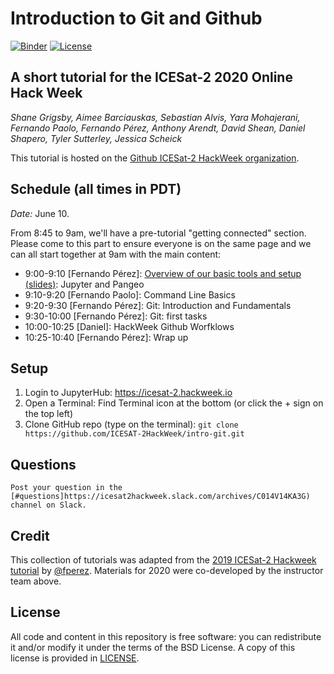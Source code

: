 # Introduction to Git and Github

[![Binder](https://mybinder.org/badge_logo.svg)](https://mybinder.org/v2/gh/ICESAT-2HackWeek/intro-git/master?urlpath=lab)
[![License](https://img.shields.io/badge/License-BSD%203--Clause-blue.svg)](https://github.com/ICESAT-2HackWeek/intro-git/blob/master/LICENSE)

## A short tutorial for the ICESat-2 2020 Online Hack Week

_Shane Grigsby, Aimee Barciauskas, Sebastian Alvis, Yara Mohajerani, Fernando Paolo, Fernando Pérez, Anthony Arendt, David Shean, Daniel Shapero, Tyler Sutterley, Jessica Scheick_

This tutorial is hosted on the [Github ICESat-2 HackWeek organization](https://github.com/ICESAT-2HackWeek/intro-git).

## Schedule (all times in PDT)

*Date:* June 10.

From 8:45 to 9am, we'll have a pre-tutorial "getting connected" section. Please come to this part to ensure everyone is on the same page and we can all start together at 9am with the main content:

- 9:00-9:10 [Fernando Pérez]: [Overview of our basic tools and setup (slides)](https://docs.google.com/presentation/d/1pOWte7V5UbnVBvRktvLbLTRluDwrGbXtIdAZhzAd1AE/edit?usp=sharing
): Jupyter and Pangeo
- 9:10-9:20 [Fernando Paolo]: Command Line Basics
- 9:20-9:30 [Fernando Pérez]: Git: Introduction and Fundamentals
- 9:30-10:00 [Fernando Pérez]: Git: first tasks
- 10:00-10:25 [Daniel]: HackWeek Github Worfklows
- 10:25-10:40 [Fernando Pérez]: Wrap up

## Setup
1. Login to JupyterHub:
    https://icesat-2.hackweek.io
2. Open a Terminal:
    Find Terminal icon at the bottom (or click the + sign on the top left)
3. Clone GitHub repo (type on the terminal):
    `git clone https://github.com/ICESAT-2HackWeek/intro-git.git`

## Questions
    Post your question in the [#questions]https://icesat2hackweek.slack.com/archives/C014V14KA3G) channel on Slack.

## Credit

This collection of tutorials was adapted from the [2019 ICESat-2 Hackweek tutorial](https://github.com/ICESAT-2HackWeek/intro-jupyter-git) by [@fperez](https://github.com/fperez). Materials for 2020 were co-developed by the instructor team above.

## License

All code and content in this repository is free software: you can redistribute it and/or modify it under the terms of the BSD License. A copy of this license is provided in [LICENSE](LICENSE).
